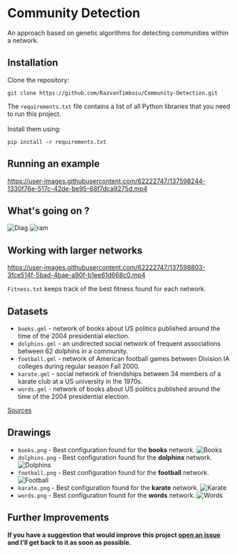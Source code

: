 # Community Detection

An approach based on genetic algorithms for detecting communities within a network.

## Installation

Clone the repository:

```
git clone https://github.com/RazvanTimboiu/Community-Detection.git
```

The `requirements.txt` file contains a list of all Python libraries that you need to run this project. <br><br>
Install them using:

```
pip install -r requirements.txt
```

## Running an example

https://user-images.githubusercontent.com/62222747/137598244-1330f76e-517c-42de-be95-68f7dca9275d.mp4

## What's going on ?

![Diag](assets\diagram_1.svg)
![ram](assets\diagram_2.svg)

## Working with larger networks

https://user-images.githubusercontent.com/62222747/137598803-3fce514f-5bad-4bae-a90f-b1ee61d668c0.mp4

`Fitness.txt` keeps track of the best fitness found for each network.

## Datasets

-   `books.gml` - network of books about US politics published around the time of the 2004 presidential election.
-   `dolphins.gml` - an undirected social network of frequent associations between 62 dolphins in a community.
-   `football.gml` - network of American football games between Division IA colleges during regular season Fall 2000.
-   `karate.gml` - social network of friendships between 34 members of a karate club at a US university in the 1970s.
-   `words.gml` - network of books about US politics published around the time of the 2004 presidential election.

[Sources](http://www-personal.umich.edu/~mejn/netdata/)

## Drawings

-   `books.png` - Best configuration found for the **books** network.
    ![Books](drawings\books.png)
-   `dolphins.png` - Best configuration found for the **dolphins** network.
    ![Dolphins](drawings\dolphins.png)
-   `football.png` - Best configuration found for the **football** network.
    ![Football](drawings\football.png)
-   `karate.png` - Best configuration found for the **karate** network.
    ![Karate](drawings\karate.png)
-   `words.png` - Best configuration found for the **words** network.
    ![Words](drawings\words.png)

## Further Improvements

**If you have a suggestion that would improve this project [open an issue](https://github.com/RazvanTimboiu/Community-Detection/issues/new) and I'll get back to it as soon as possible.**
